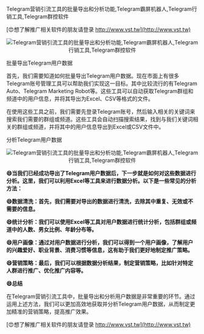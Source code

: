 Telegram营销引流工具的批量导出和分析功能,Telegram霸屏机器人,Telegram行销工具,Telegram群控软件

[😍想了解推广相关软件的朋友请登录 http://www.vst.tw](http://www.vst.tw)

 <center><img src="https://vst.tw/MP4/tuiguang/png/1.png" alt="Telegram营销引流工具的批量导出和分析功能,Telegram霸屏机器人,Telegram行销工具,Telegram群控软件"></center>

批量导出Telegram用户数据

首先，我们需要知道如何批量导出Telegram用户数据。现在市面上有很多Telegram账号管理工具可以帮助我们实现这一目标。其中比较流行的有Telegram Auto、Telegram Marketing Robot等。这些工具可以自动获取Telegram群组和频道中的用户信息，并将其导出为Excel、CSV等格式的文件。

在使用这些工具之前，我们需要先登录Telegram账号，然后输入相关的关键词来搜索我们需要的群组或频道。这些工具会自动扫描搜索结果，找到与我们关键词相关的群组或频道，并将其中的用户信息导出到Excel或CSV文件中。

分析Telegram用户数据

 <center><img src="https://vst.tw/MP4/tuiguang/png/6.png" alt="Telegram营销引流工具的批量导出和分析功能,Telegram霸屏机器人,Telegram行销工具,Telegram群控软件"></center>

**😄当我们已经成功导出了Telegram用户数据后，下一步就是如何对这些数据进行分析。这里，我们可以利用Excel等工具来进行数据分析。以下是一些常见的分析方法：**

**😄数据清洗：首先，我们需要对导出的数据进行清洗，去除其中重复、无效或不需要的信息。**

**😄统计分析：我们可以使用Excel等工具对用户数据进行统计分析，包括群组或频道中的人数、男女比例、年龄分布等。**

**😄用户画像：通过对用户数据进行分析，我们可以得到一个用户画像，了解用户的兴趣爱好、职业背景、消费习惯等信息，这有助于我们更好地制定推广策略。**

**😄营销策略：最后，我们可以根据数据分析结果，制定营销策略，比如针对特定人群进行推广、优化推广内容等。**

**😄总结**

在Telegram营销引流工具中，批量导出和分析用户数据是非常重要的环节。通过运用上述方法，我们可以更加高效地获取并分析Telegram用户数据，从而制定更加精准的营销策略，提高推广效果。

[😍想了解推广相关软件的朋友请登录 http://www.vst.tw](http://www.vst.tw)



